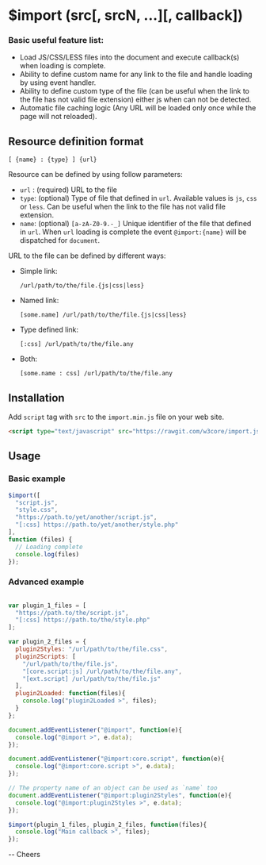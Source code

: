 $import (src[, srcN, ...][, callback])
======================================

### Basic useful feature list:

 * Load JS/CSS/LESS files into the document and execute callback(s) when loading is complete.
 * Ability to define custom name for any link to the file and handle loading by using event handler.
 * Ability to define custom type of the file (can be useful when the link to the file has not valid file extension) either js when can not be detected.
 * Automatic file caching logic (Any URL will be loaded only once while the page will not reloaded).



Resource definition format
--------------------------

```
[ {name} : {type} ] {url}
```

Resource can be defined by using follow parameters:
* `url` : (required) URL to the file
* `type`: (optional) Type of file that defined in `url`.
          Available values is `js`, `css` or `less`.
          Can be useful when the link to the file has not valid file extension.
* `name`: (optional) `[a-zA-Z0-9.-_]` Unique identifier of the file that defined in `url`.
          When `url` loading is complete the event `@import:{name}` will be dispatched for `document`.

URL to the file can be defined by different ways:

* Simple link:
  ```
  /url/path/to/the/file.{js|css|less}
  ```
* Named link:
  ```
  [some.name] /url/path/to/the/file.{js|css|less}
  ```
* Type defined link:
  ```
  [:css] /url/path/to/the/file.any
  ```
* Both:
  ```
  [some.name : css] /url/path/to/the/file.any
  ```

Installation
------------
Add `script` tag with `src` to the `import.min.js` file on your web site.
```html
<script type="text/javascript" src="https://rawgit.com/w3core/import.js/master/import.min.js"></script>
```

Usage
-----

### Basic example
```javascript
$import([
  "script.js",
  "style.css",
  "https://path.to/yet/another/script.js",
  "[:css] https://path.to/yet/another/style.php"
],
function (files) {
  // Loading complete
  console.log(files)
});
```
### Advanced example
```javascript

var plugin_1_files = [
  "https://path.to/the/script.js",
  "[:css] https://path.to/the/style.php"
];

var plugin_2_files = {
  plugin2Styles: "/url/path/to/the/file.css",
  plugin2Scripts: [
    "/url/path/to/the/file.js",
    "[core.script:js] /url/path/to/the/file.any",
    "[ext.script] /url/path/to/the/file.js"
  ],
  plugin2Loaded: function(files){
    console.log("plugin2Loaded >", files);
  }
};

document.addEventListener("@import", function(e){
  console.log("@import >", e.data);
});

document.addEventListener("@import:core.script", function(e){
  console.log("@import:core.script >", e.data);
});

// The property name of an object can be used as `name` too
document.addEventListener("@import:plugin2Styles", function(e){
  console.log("@import:plugin2Styles >", e.data);
});

$import(plugin_1_files, plugin_2_files, function(files){
  console.log("Main callback >", files);
});

```

-- Cheers
